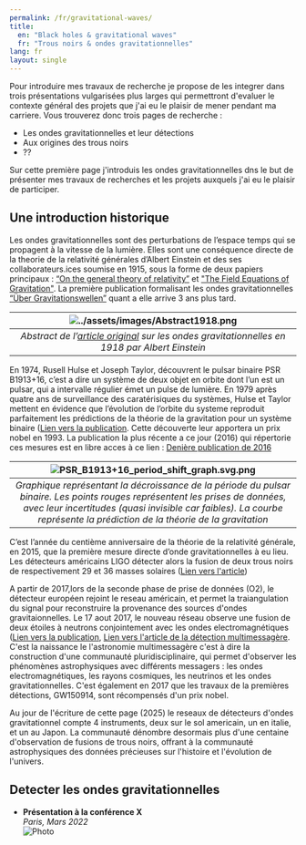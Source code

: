 ```yaml
---
permalink: /fr/gravitational-waves/
title:
  en: "Black holes & gravitational waves"
  fr: "Trous noirs & ondes gravitationnelles"
lang: fr
layout: single
---
```

Pour introduire mes travaux de recherche je propose de les integrer dans trois présentations vulgarisées plus larges qui
permettront d'evaluer le contexte général des projets que j'ai eu le plaisir de mener pendant ma carriere.
Vous trouverez donc trois pages de recherche : 

- Les ondes gravitationnelles et leur détections
- Aux origines des trous noirs
- ??

Sur cette première page j'introduis les ondes gravitationnelles dns le but de présenter mes travaux de recherches et les projets 
auxquels j'ai eu le plaisir de participer. 


## Une introduction historique
Les ondes gravitationnelles sont des perturbations de l’espace temps qui se propagent à la vitesse de la lumière. Elles 
sont une conséquence directe de la theorie de la relativité générales d’Albert Einstein et des ses collaborateurs.ices 
soumise en 1915, sous la forme de deux papiers principaux : [“On the general theory of relativity”](https://einsteinpapers.press.princeton.edu/vol6-trans/110) 
et ["The Field Equations of Gravitation"](https://einsteinpapers.press.princeton.edu/vol6-trans/129). La première publication 
formalisant les ondes gravitationnelles [“Über Gravitationswellen”](https://articles.adsabs.harvard.edu/cgi-bin/get_file?pdfs/SPAW./1918/1918SPAW.......154E.pdf) 
quant a elle arrive 3 ans plus tard. 

|                                                       ![../assets/images/Abstract1918.png](file:../../assests/images/Abstract1918.jpg)                                                       | 
|:--------------------------------------------------------------------------------------------------------------------------------------------------------------------------------------------:| 
| *Abstract de l’[article original](https://articles.adsabs.harvard.edu/cgi-bin/get_file?pdfs/SPAW./1918/1918SPAW.......154E.pdf) sur les ondes gravitationnelles en 1918 par Albert Einstein* |

En 1974, Rusell Hulse et Joseph Taylor, découvrent le pulsar binaire PSR B1913+16, c’est a dire un système de deux objet 
en orbite dont l’un est un pulsar, qui a intervalle régulier émet un pulse de lumière. En 1979 après quatre ans de 
surveillance des caratérisiques du systèmes, Hulse et Taylor mettent en évidence que l’évolution de l’orbite du systeme 
reproduit parfaitement les prédictions de la théorie de la gravitation pour un système binaire ([Lien vers la publication](https://ui.adsabs.harvard.edu/abs/1979Natur.277..437T/abstract).
Cette découverte leur apportera un prix nobel en 1993. La publication la plus récente a ce jour (2016) qui répertorie ces 
mesures est en libre acces à ce lien : [Denière publication de 2016](https://ui.adsabs.harvard.edu/abs/2016ApJ...829...55W/abstract)

|                                                                      ![PSR_B1913+16_period_shift_graph.svg.png](file:../../assests/images/PSR_B1913+16_period_shift_graph.svg.png)                                                                       | 
|:--------------------------------------------------------------------------------------------------------------------------------------------------------------------------------------------------------------------------------------------------------:| 
| *Graphique représentant la décroissance de la période du pulsar binaire. Les points rouges représentent les prises de données, avec leur incertitudes (quasi invisible car faibles). La courbe représente la prédiction de la théorie de la gravitation* |

C’est l’année du centième anniversaire de la théorie de la relativité générale, en 2015, que la première mesure directe 
d’onde gravitationnelles à eu lieu. Les détecteurs américains LIGO détecter alors la fusion de deux trous noirs de 
respectivement 29 et 36 masses solaires ([Lien vers l'article](https://ui.adsabs.harvard.edu/abs/2016PhRvD..93l2003A/abstract))

A partir de 2017,lors de la seconde phase de prise de données (O2), le détecteur européen rejoint le reseau américain, et permet la 
traiangulation du signal pour reconstruire la provenance des sources d'ondes gravitaionnelles. Le 17 aout 2017, le nouveau 
réseau observe une fusion de deux étoiles à neutrons conjointement avec les ondes electromagnétiques 
([Lien vers la publication](https://ui.adsabs.harvard.edu/abs/2017PhRvL.119p1101A/abstract), 
[Lien vers l'article de la détection multimessagère](https://ui.adsabs.harvard.edu/abs/2017ApJ...848L..12A/abstract). C'est la naissance 
le l'astronomie multimessagère c'est à dire la construction d'une communauté pluridisciplinaire, qui permet d'observer les 
phénomènes astrophysiques avec différents messagers : les ondes electromagnétiques, les rayons cosmiques, les neutrinos et 
les ondes gravitationnelles.
C'est également en 2017 que les travaux de la premières détections, GW150914, sont récompensés d'un prix nobel.

Au jour de l'écriture de cette page (2025) le reseaux de détecteurs d'ondes gravitationnel compte 4 instruments, deux 
sur le sol americain, un en italie, et un au Japon. La communauté dénombre desormais plus d'une centaine d'observation de 
fusions de trous noirs, offrant à la communauté astrophysiques des données précieuses sur l'histoire et l'évolution de l'univers.

## Detecter les ondes gravitationnelles

- **Présentation à la conférence X**  
  *Paris, Mars 2022*  
  ![Photo](assets/conference.jpg)

